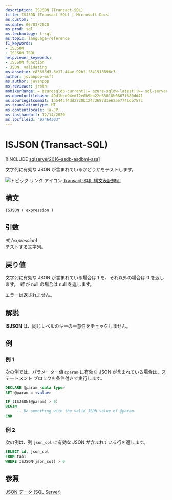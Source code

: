 ```yaml
---
description: ISJSON (Transact-SQL)
title: ISJSON (Transact-SQL) | Microsoft Docs
ms.custom: ''
ms.date: 06/03/2020
ms.prod: sql
ms.technology: t-sql
ms.topic: language-reference
f1_keywords:
- ISJSON
- ISJSON_TSQL
helpviewer_keywords:
- ISJSON function
- JSON, validating
ms.assetid: c836f3d3-3e17-44ae-92bf-f341918896c3
author: jovanpop-msft
ms.author: jovanpop
ms.reviewer: jroth
monikerRange: = azuresqldb-current||= azure-sqldw-latest||>= sql-server-2016||>= sql-server-linux-2017
ms.openlocfilehash: 49d1bcd94ed12e0b9bb22e63018b0867f680dd41
ms.sourcegitcommit: 1a544cf4dd2720b124c3697d1e62ae7741db757c
ms.translationtype: HT
ms.contentlocale: ja-JP
ms.lasthandoff: 12/14/2020
ms.locfileid: "97464303"
---
```

# <a name="isjson-transact-sql"></a>ISJSON (Transact-SQL)
[!INCLUDE [sqlserver2016-asdb-asdbmi-asa](../../includes/applies-to-version/sqlserver2016-asdb-asdbmi-asa.md)]

  文字列に有効な JSON が含まれているかどうかをテストします。  
  
 ![トピック リンク アイコン](../../database-engine/configure-windows/media/topic-link.gif "トピック リンク アイコン") [Transact-SQL 構文表記規則](../../t-sql/language-elements/transact-sql-syntax-conventions-transact-sql.md)  
  
## <a name="syntax"></a>構文  
  
```syntaxsql  
ISJSON ( expression )  
```  
  
## <a name="arguments"></a>引数
 *式 (expression)*  
 テストする文字列。  
  
## <a name="return-value"></a>戻り値  
 文字列に有効な JSON が含まれている場合は 1 を、それ以外の場合は 0 を返します。 *式* が null の場合は null を返します。  
  
 エラーは返されません。  
  
## <a name="remarks"></a>解説  
 **ISJSON** は、同じレベルのキーの一意性をチェックしません。  
  
## <a name="examples"></a>例  
  
### <a name="example-1"></a>例 1  
次の例では、パラメーター値 `@param` に有効な JSON が含まれている場合は、ステートメント ブロックを条件付きで実行します。  
  
```sql  
DECLARE @param <data type>
SET @param = <value>

IF (ISJSON(@param) > 0)  
BEGIN  
     -- Do something with the valid JSON value of @param.  
END
```  
  
### <a name="example-2"></a>例 2  
次の例は、列 `json_col` に有効な JSON が含まれている行を返します。  
  
```sql  
SELECT id, json_col
FROM tab1
WHERE ISJSON(json_col) > 0 
```  
  
## <a name="see-also"></a>参照  
 [JSON データ &#40;SQL Server&#41;](../../relational-databases/json/json-data-sql-server.md)  
  
  
